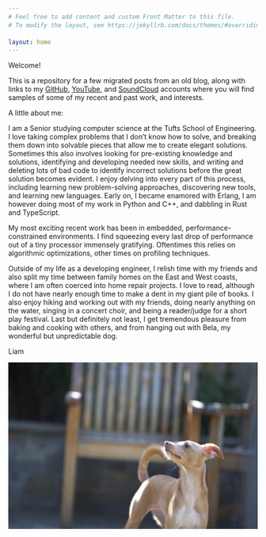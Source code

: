 ```yaml
---
# Feel free to add content and custom Front Matter to this file.
# To modify the layout, see https://jekyllrb.com/docs/themes/#overriding-theme-defaults

layout: home
---
```


Welcome!

This is a repository for a few migrated posts from an old blog, along with links to my [GitHub](https://github.com/liam-strand), [YouTube](https://www.youtube.com/c/LiamStrand/featured), and [SoundCloud](https://soundcloud.com/liam_itchy_dad) accounts where you will find samples of some of my recent and past work, and interests.

A little about me:

I am a Senior studying computer science at the Tufts School of Engineering. I love taking complex problems that I don’t know how to solve, and breaking them down into solvable pieces that allow me to create elegant solutions.  Sometimes this also involves looking for pre-existing knowledge and solutions, identifying and developing needed new skills, and writing and deleting lots of bad code to identify incorrect solutions before the great solution becomes evident. I enjoy delving into every part of this process, including learning new problem-solving approaches, discovering new tools, and learning new languages. Early on, I became enamored with Erlang, I am however doing most of my work in Python and C++, and dabbling in Rust and TypeScript.

My most exciting recent work has been in embedded, performance-constrained environments. I find squeezing every last drop of performance out of a tiny processor immensely gratifying. Oftentimes this relies on algorithmic optimizations, other times on profiling techniques.

Outside of my life as a developing engineer, I relish time with my friends and also split my time between family homes on the East and West coasts, where I am often coerced into home repair projects. I love to read, although I do not have nearly enough time to make a dent in my giant pile of books. I also enjoy hiking and working out with my friends, doing nearly anything on the water, singing in a concert choir, and being a reader/judge for a short play festival. Last but definitely not least, I get tremendous pleasure from baking and cooking with others, and from hanging out with Bela, my wonderful but unpredictable dog.

Liam

![Bela](/assets/images/bela.jpeg)


